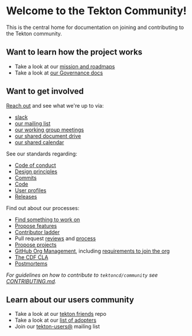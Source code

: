 # Welcome to the Tekton Community!

This is the central home for documentation on joining and contributing to the
Tekton community.

## Want to learn how the project works

- Take a look at our [mission and roadmaps](roadmap.md)
- Take a look at [our Governance docs](governance.md)

## Want to get involved

[Reach out](contact.md) and see what we're up to via:

- [slack](contact.md#slack)
- [our mailing list](contact.md#mailing-list)
- [our working group meetings](working-groups.md)
- [our shared document drive](contact.md#shared-drive)
- [our shared calendar](contact.md#calendar)

See our standards regarding:

- [Code of conduct](code-of-conduct.md)
- [Design principles](design-principles.md)
- [Commits](standards.md#commits)
- [Code](standards.md#code)
- [User profiles](user-profiles.md)
- [Releases](releases.md)

Find out about our processes:

- [Find something to work on](./process/README.md#finding-something-to-work-on)
- [Propose features](./process/README.md#proposing-features)
- [Contributor ladder](./process/contributor-ladder.md)
- Pull request [reviews](./process/README.md#reviews) and [process](./process/README.md#pull-request-process)
- [Propose projects](./process/README.md#proposing-projects)
- [GitHub Org Management](org/README.md), including
  [requirements to join the org](org/README.md#requirements)
- [The CDF CLA](./process/README.md#cla)
- [Postmortems](./process/README.md#postmortems)

_For guidelines on how to contribute to `tektoncd/community` see
[CONTRIBUTING.md](CONTRIBUTING.md)._

## Learn about our users community

- Take a look at our [tekton friends](https://github.com/tektoncd/friends) repo
- Take a look at our [list of adopters](adopters.md)
- Join our [tekton-users@](https://groups.google.com/forum/#!forum/tekton-users) mailing list
